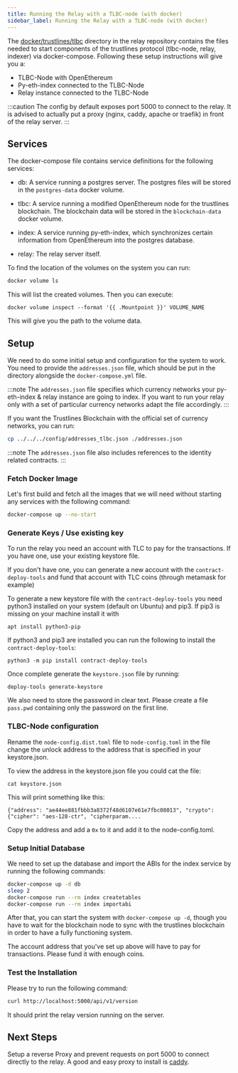 ```yaml
---
title: Running the Relay with a TLBC-node (with docker)
sidebar_label: Running the Relay with a TLBC-node (with docker)
---
```


The [docker/trustlines/tlbc](https://github.com/trustlines-protocol/relay/tree/master/docker/trustlines/tlbc) directory in the relay
repository contains the files needed to start components of the trustlines protocol (tlbc-node, relay, indexer) via
docker-compose. Following these setup instructions will give you a:
- TLBC-Node with OpenEthereum
- Py-eth-index connected to the TLBC-Node
- Relay instance connected to the TLBC-Node

:::caution
The config by default exposes port 5000 to connect to the relay. It is advised to actually
put a proxy (nginx, caddy, apache or traefik) in front of the relay server.
:::

## Services

The docker-compose file contains service definitions for the following services:

- db: A service running a postgres server. The postgres files will be
  stored in the `postgres-data` docker volume.

- tlbc: A service running a modified OpenEthereum node for the trustlines
  blockchain. The blockchain data will be stored in the
  `blockchain-data` docker volume.

- index: A service running py-eth-index, which synchronizes certain
  information from OpenEthereum into the postgres database.

- relay: The relay server itself.

To find the location of the volumes on the system you can run:
```bash
docker volume ls
```

This will list the created volumes. Then you can execute:
```
docker volume inspect --format '{{ .Mountpoint }}' VOLUME_NAME
```

This will give you the path to the volume data.


## Setup

We need to do some initial setup and configuration for the system to work. You
need to provide the `addresses.json` file, which should be put in the directory
alongside the `docker-compose.yml` file.

:::note
The `addresses.json` file specifies which currency networks your py-eth-index & relay instance are
going to index. If you want to run your relay only with a set of particular currency networks
adapt the file accordingly.
:::

If you want the Trustlines Blockchain with the official set of currency networks, you can run:

```bash
cp ../../../config/addresses_tlbc.json ./addresses.json
```

:::note
The `addresses.json` file also includes references to the identity related contracts.
:::


### Fetch Docker Image

Let's first build and fetch all the images that we will need
without starting any services with the following command:

```bash
docker-compose up --no-start
```

### Generate Keys / Use existing key

To run the relay you need an account with TLC to pay for the transactions.
If you have one, use your existing keystore file.

If you don't have one, you can generate a new account with the `contract-deploy-tools` and fund that account with TLC coins
(through metamask for example)

To generate a new keystore file with the `contract-deploy-tools` you need python3 installed on your system (default on Ubuntu)
and pip3. If pip3 is missing on your machine install it with

```
apt install python3-pip
```

If python3 and pip3 are installed you can run the following to install the `contract-deploy-tools`:

```
python3 -m pip install contract-deploy-tools
```

Once complete generate the `keystore.json` file by running:

```
deploy-tools generate-keystore
```


We also need to store the password in clear text. Please create a file
`pass.pwd` containing only the password on the first line.

### TLBC-Node configuration
Rename the `node-config.dist.toml` file to `node-config.toml` in the file
change the unlock address to the address that is specified in your keystore.json.

To view the address in the keystore.json file you could cat the file:

```
cat keystore.json
```

This will print something like this:

```
{"address": "ae44ee881fbbb3a8372f48d6107e61e7fbc08013", "crypto": {"cipher": "aes-128-ctr", "cipherparam....
```

Copy the address and add a `0x` to it and add it to the node-config.toml.

### Setup Initial Database

We need to set up the database and import the ABIs for the index
service by running the following commands:

```bash
docker-compose up -d db
sleep 2
docker-compose run --rm index createtables
docker-compose run --rm index importabi
```

After that, you can start the system with `docker-compose up -d`,
though you have to wait for the blockchain node to sync with the
trustlines blockchain in order to have a fully functioning system.

The account address that you've set up above will have to pay for
transactions. Please fund it with enough coins.

### Test the Installation

Please try to run the following command:

```bash
curl http://localhost:5000/api/v1/version
```

It should print the relay version running on the server.

## Next Steps

Setup a reverse Proxy and prevent requests on port 5000 to connect directly to the relay.
A good and easy proxy to install is [caddy](https://caddyserver.com/). 
